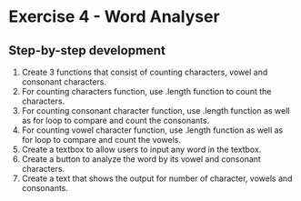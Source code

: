 # Exercise  4  -  Word  Analyser

## Step-by-step development
1) Create 3 functions that consist of counting characters, vowel and consonant characters.
2) For counting characters function, use .length function to count the characters.
3) For counting consonant character function, use .length function as well as for loop to compare and count the consonants.
4) For counting vowel character function, use .length function as well as for loop to compare and count the vowels.
5) Create a textbox to allow users to input any word in the textbox.
6) Create a button to analyze the word by its vowel and consonant characters.
7) Create a text that shows the output for number of character, vowels and consonants. 
